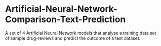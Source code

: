 # Artificial-Neural-Network-Comparison-Text-Prediction
A set of 4 Artificial Neural Network models that analyse a training data set of sample drug-reviews and predict the outcome of a test dataset. 
